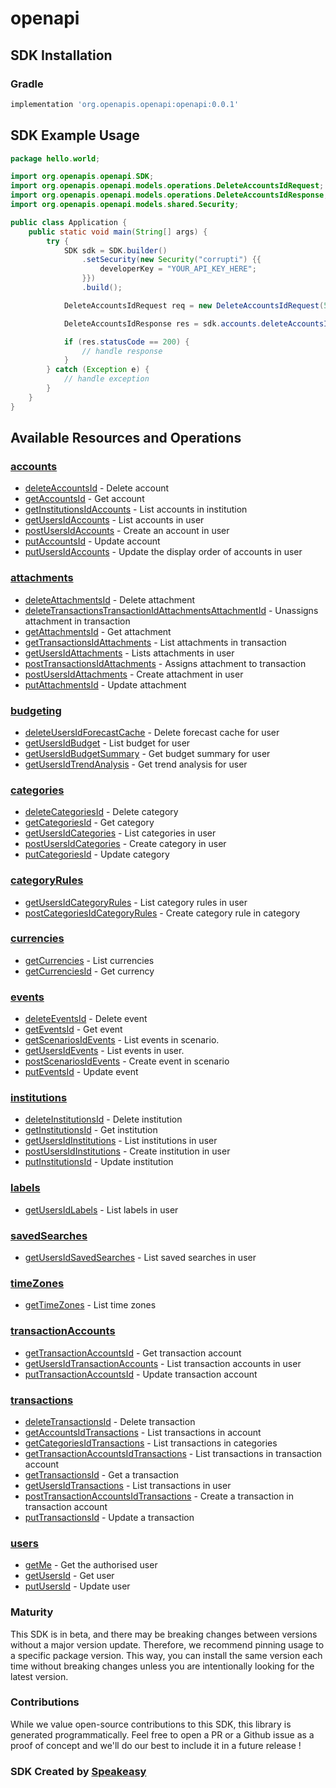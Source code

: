 # openapi

<!-- Start SDK Installation -->
## SDK Installation

### Gradle

```groovy
implementation 'org.openapis.openapi:openapi:0.0.1'
```
<!-- End SDK Installation -->

## SDK Example Usage
<!-- Start SDK Example Usage -->
```java
package hello.world;

import org.openapis.openapi.SDK;
import org.openapis.openapi.models.operations.DeleteAccountsIdRequest;
import org.openapis.openapi.models.operations.DeleteAccountsIdResponse;
import org.openapis.openapi.models.shared.Security;

public class Application {
    public static void main(String[] args) {
        try {
            SDK sdk = SDK.builder()
                .setSecurity(new Security("corrupti") {{
                    developerKey = "YOUR_API_KEY_HERE";
                }})
                .build();

            DeleteAccountsIdRequest req = new DeleteAccountsIdRequest(592845L);            

            DeleteAccountsIdResponse res = sdk.accounts.deleteAccountsId(req);

            if (res.statusCode == 200) {
                // handle response
            }
        } catch (Exception e) {
            // handle exception
        }
    }
}
```
<!-- End SDK Example Usage -->

<!-- Start SDK Available Operations -->
## Available Resources and Operations


### [accounts](docs/accounts/README.md)

* [deleteAccountsId](docs/accounts/README.md#deleteaccountsid) - Delete account
* [getAccountsId](docs/accounts/README.md#getaccountsid) - Get account
* [getInstitutionsIdAccounts](docs/accounts/README.md#getinstitutionsidaccounts) - List accounts in institution
* [getUsersIdAccounts](docs/accounts/README.md#getusersidaccounts) - List accounts in user
* [postUsersIdAccounts](docs/accounts/README.md#postusersidaccounts) - Create an account in user
* [putAccountsId](docs/accounts/README.md#putaccountsid) - Update account
* [putUsersIdAccounts](docs/accounts/README.md#putusersidaccounts) - Update the display order of accounts in user

### [attachments](docs/attachments/README.md)

* [deleteAttachmentsId](docs/attachments/README.md#deleteattachmentsid) - Delete attachment
* [deleteTransactionsTransactionIdAttachmentsAttachmentId](docs/attachments/README.md#deletetransactionstransactionidattachmentsattachmentid) - Unassigns attachment in transaction
* [getAttachmentsId](docs/attachments/README.md#getattachmentsid) - Get attachment
* [getTransactionsIdAttachments](docs/attachments/README.md#gettransactionsidattachments) - List attachments in transaction
* [getUsersIdAttachments](docs/attachments/README.md#getusersidattachments) - Lists attachments in user
* [postTransactionsIdAttachments](docs/attachments/README.md#posttransactionsidattachments) - Assigns attachment to transaction
* [postUsersIdAttachments](docs/attachments/README.md#postusersidattachments) - Create attachment in user
* [putAttachmentsId](docs/attachments/README.md#putattachmentsid) - Update attachment

### [budgeting](docs/budgeting/README.md)

* [deleteUsersIdForecastCache](docs/budgeting/README.md#deleteusersidforecastcache) - Delete forecast cache for user
* [getUsersIdBudget](docs/budgeting/README.md#getusersidbudget) - List budget for user
* [getUsersIdBudgetSummary](docs/budgeting/README.md#getusersidbudgetsummary) - Get budget summary for user
* [getUsersIdTrendAnalysis](docs/budgeting/README.md#getusersidtrendanalysis) - Get trend analysis for user

### [categories](docs/categories/README.md)

* [deleteCategoriesId](docs/categories/README.md#deletecategoriesid) - Delete category
* [getCategoriesId](docs/categories/README.md#getcategoriesid) - Get category
* [getUsersIdCategories](docs/categories/README.md#getusersidcategories) - List categories in user
* [postUsersIdCategories](docs/categories/README.md#postusersidcategories) - Create category in user
* [putCategoriesId](docs/categories/README.md#putcategoriesid) - Update category

### [categoryRules](docs/categoryrules/README.md)

* [getUsersIdCategoryRules](docs/categoryrules/README.md#getusersidcategoryrules) - List category rules in user
* [postCategoriesIdCategoryRules](docs/categoryrules/README.md#postcategoriesidcategoryrules) - Create category rule in category

### [currencies](docs/currencies/README.md)

* [getCurrencies](docs/currencies/README.md#getcurrencies) - List currencies
* [getCurrenciesId](docs/currencies/README.md#getcurrenciesid) - Get currency

### [events](docs/events/README.md)

* [deleteEventsId](docs/events/README.md#deleteeventsid) - Delete event
* [getEventsId](docs/events/README.md#geteventsid) - Get event
* [getScenariosIdEvents](docs/events/README.md#getscenariosidevents) - List events in scenario.
* [getUsersIdEvents](docs/events/README.md#getusersidevents) - List events in user.
* [postScenariosIdEvents](docs/events/README.md#postscenariosidevents) - Create event in scenario
* [putEventsId](docs/events/README.md#puteventsid) - Update event

### [institutions](docs/institutions/README.md)

* [deleteInstitutionsId](docs/institutions/README.md#deleteinstitutionsid) - Delete institution
* [getInstitutionsId](docs/institutions/README.md#getinstitutionsid) - Get institution
* [getUsersIdInstitutions](docs/institutions/README.md#getusersidinstitutions) - List institutions in user
* [postUsersIdInstitutions](docs/institutions/README.md#postusersidinstitutions) - Create institution in user
* [putInstitutionsId](docs/institutions/README.md#putinstitutionsid) - Update institution

### [labels](docs/labels/README.md)

* [getUsersIdLabels](docs/labels/README.md#getusersidlabels) - List labels in user

### [savedSearches](docs/savedsearches/README.md)

* [getUsersIdSavedSearches](docs/savedsearches/README.md#getusersidsavedsearches) - List saved searches in user

### [timeZones](docs/timezones/README.md)

* [getTimeZones](docs/timezones/README.md#gettimezones) - List time zones

### [transactionAccounts](docs/transactionaccounts/README.md)

* [getTransactionAccountsId](docs/transactionaccounts/README.md#gettransactionaccountsid) - Get transaction account
* [getUsersIdTransactionAccounts](docs/transactionaccounts/README.md#getusersidtransactionaccounts) - List transaction accounts in user
* [putTransactionAccountsId](docs/transactionaccounts/README.md#puttransactionaccountsid) - Update transaction account

### [transactions](docs/transactions/README.md)

* [deleteTransactionsId](docs/transactions/README.md#deletetransactionsid) - Delete transaction
* [getAccountsIdTransactions](docs/transactions/README.md#getaccountsidtransactions) - List transactions in account
* [getCategoriesIdTransactions](docs/transactions/README.md#getcategoriesidtransactions) - List transactions in categories
* [getTransactionAccountsIdTransactions](docs/transactions/README.md#gettransactionaccountsidtransactions) - List transactions in transaction account
* [getTransactionsId](docs/transactions/README.md#gettransactionsid) - Get a transaction
* [getUsersIdTransactions](docs/transactions/README.md#getusersidtransactions) - List transactions in user
* [postTransactionAccountsIdTransactions](docs/transactions/README.md#posttransactionaccountsidtransactions) - Create a transaction in transaction account
* [putTransactionsId](docs/transactions/README.md#puttransactionsid) - Update a transaction

### [users](docs/users/README.md)

* [getMe](docs/users/README.md#getme) - Get the authorised user
* [getUsersId](docs/users/README.md#getusersid) - Get user
* [putUsersId](docs/users/README.md#putusersid) - Update user
<!-- End SDK Available Operations -->

### Maturity

This SDK is in beta, and there may be breaking changes between versions without a major version update. Therefore, we recommend pinning usage 
to a specific package version. This way, you can install the same version each time without breaking changes unless you are intentionally 
looking for the latest version.

### Contributions

While we value open-source contributions to this SDK, this library is generated programmatically. 
Feel free to open a PR or a Github issue as a proof of concept and we'll do our best to include it in a future release !

### SDK Created by [Speakeasy](https://docs.speakeasyapi.dev/docs/using-speakeasy/client-sdks)
